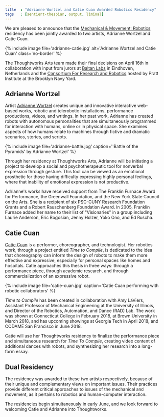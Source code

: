 ```yaml
---
title  : "Adrianne Wortzel and Catie Cuan Awarded Robotics Residency"
tags   : [sentient-thespian, output, liminal]
---
```

We are pleased to announce that the [Mechanical & Movement: Robotics](https://thoughtworksarts.io/open-call/2018-mechanical-movement/) residency has been jointly awarded to two artists, Adrianne Wortzel and Catie Cuan.

{% include image file='adrianne-catie.jpg'
   alt='Adrianne Wortzel and Catie Cuan'
   class='no-border' %}

The Thoughtworks Arts team made their final decisions on April 16th in collaboration with input from jurors at [Baltan Labs](http://baltanlaboratories.org/) in Eindhoven, Netherlands and the [Consortium For Research and Robotics](http://consortiumrr.com/) hosted by Pratt Institute at the Brooklyn Navy Yard.

<!--excerpt-ends-->

## Adrianne Wortzel

Artist [Adrianne Wortzel](http://www.adriannewortzel.com/) creates unique and innovative interactive web-based works, robotic and telerobotic installations, performance productions, videos, and writings. In her past work, Adrianne has created robots with autonomous personalities that are simultaneously programmed for interaction with humans, online or in physical space. She examines aspects of how humans relate to machines through fictive and dramatic scenarios, stories, and scripts.

{% include image file='adrianne-battle.jpg'
   caption='\'Battle of the Pyramids\' by Adrianne Wortzel' %}

Through her residency at Thoughtworks Arts, Adrianne will be initiating a project to develop a social and psychotherapeutic tool for nonverbal expression through gesture. This tool can be viewed as an emotional prosthetic for those having difficulty expressing highly personal feelings, where that inability of emotional expression is not productive.

Adrianne's works have received support from The Franklin Furnace Award for Performance, the Greenwall Foundation, and the New York State Council on the Arts. She is a recipient of six PSC-CUNY Research Foundation Grants and a Robert Rauschenberg Foundation Award. In 2005, Franklin Furnace added her name to their list of "Visionaries" in a group including Laurie Anderson, Eric Bogosian, Jenny Holzer, Yoko Ono, and Ed Ruscha.

## Catie Cuan

[Catie Cuan](http://www.catiecuan.com/) is a performer, choreographer, and technologist. Her robotics work, through a project entitled _Time to Compile_, is dedicated to the idea that choreography can inform the design of robots to make them more effective and expressive, especially for personal spaces like homes and hospitals. Catie approaches this thesis in three ways: through a performance piece, through academic research, and through commercialization of an expressive robot.

{% include image file='catie-cuan.jpg'
   caption='Catie Cuan performing with robotic collaborators' %}

_Time to Compile_ has been created in collaboration with Amy LaViers, Assistant Professor of Mechanical Engineering at the University of Illinois, and Director of the Robotics, Automation, and Dance (RAD) Lab. The work was shown at Connecticut College in February 2018, at Brown University in March 2018, and has upcoming showings at Georgia Tech in April 2018, and CODAME San Francisco in June 2018. 

Catie will use her Thoughtworks residency to finalize the performance piece and simultaneous research for _Time To Compile_, creating video content of additional dances with robots, and synthesizing her research into a long-form essay.

## Dual Residency

The residency was awarded to these two artists respectively, because of their unique and complementary views on important issues. Their practices provide different critical approaches to issues of the mechanical and movement, as it pertains to robotics and human-computer interaction.

The residencies begin simultaneously in early June, and we look forward to welcoming Catie and Adrianne into Thoughtworks.